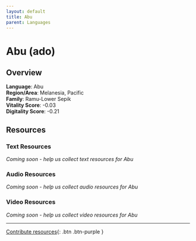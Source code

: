 ```yaml
---
layout: default
title: Abu
parent: Languages
---
```


# Abu (ado)

## Overview

**Language**: Abu  
**Region/Area**: Melanesia, Pacific  
**Family**: Ramu-Lower Sepik  
**Vitality Score**: -0.03  
**Digitality Score**: -0.21  

## Resources

### Text Resources
*Coming soon - help us collect text resources for Abu*

### Audio Resources
*Coming soon - help us collect audio resources for Abu*

### Video Resources
*Coming soon - help us collect video resources for Abu*

---

[Contribute resources](https://fairtrain.github.io/){: .btn .btn-purple }
